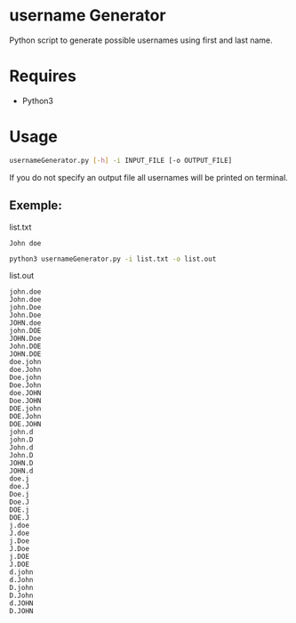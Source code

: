 # username Generator
Python script to generate possible usernames using first and last name.

# Requires
- Python3

# Usage
```sh
usernameGenerator.py [-h] -i INPUT_FILE [-o OUTPUT_FILE]
```

If you do not specify an output file all usernames will be printed on terminal.
## Exemple:
list.txt
```
John doe
```

```sh
python3 usernameGenerator.py -i list.txt -o list.out
```

list.out
```
john.doe
John.doe
john.Doe
John.Doe
JOHN.doe
john.DOE
JOHN.Doe
John.DOE
JOHN.DOE
doe.john
doe.John
Doe.john
Doe.John
doe.JOHN
Doe.JOHN
DOE.john
DOE.John
DOE.JOHN
john.d
john.D
John.d
John.D
JOHN.D
JOHN.d
doe.j
doe.J
Doe.j
Doe.J
DOE.j
DOE.J
j.doe
J.doe
j.Doe
J.Doe
j.DOE
J.DOE
d.john
d.John
D.john
D.John
d.JOHN
D.JOHN
```
